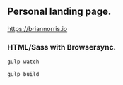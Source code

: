 ## Personal landing page. 

https://briannorris.io

### HTML/Sass with Browsersync.

`gulp watch`

`gulp build`
